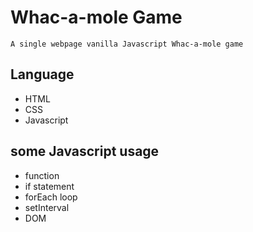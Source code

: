 # Whac-a-mole Game

`A single webpage vanilla Javascript Whac-a-mole game`

## Language 

* HTML
* CSS
* Javascript

## some Javascript usage

* function
* if statement
* forEach loop
* setInterval
* DOM